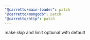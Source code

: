 ```yaml
---
"@carretto/main-loader": patch
"@carretto/mongodb": patch
"@carretto/http": patch
---
```


make skip and limit optional with default
